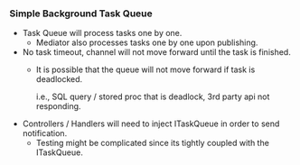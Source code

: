 ### Simple Background Task Queue

* Task Queue will process tasks one by one.
  * Mediator also processes tasks one by one upon publishing.
* No task timeout, channel will not move forward until the task is finished.
  * It is possible that the queue will not move forward if task is deadlocked.
  
     i.e., SQL query / stored proc that is deadlock, 3rd party api not responding.
* Controllers / Handlers will need to inject ITaskQueue in order to send notification. 
  * Testing might be complicated since its tightly coupled with the ITaskQueue.
